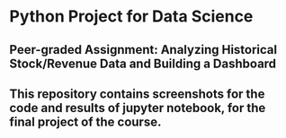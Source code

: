 # Python Project for Data Science
Peer-graded Assignment: Analyzing Historical Stock/Revenue Data and Building a Dashboard
----
This repository contains screenshots for the code and results of jupyter notebook, for the final project of the course.
----
